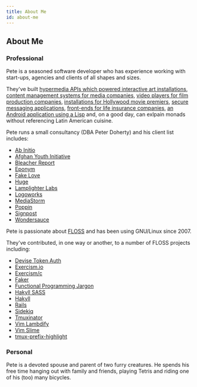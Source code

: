 ```yaml
---
title: About Me
id: about-me
---
```


## About Me

### Professional

Pete is a seasoned software developer who has experience working with start-ups,
agencies and clients of all shapes and sizes.

They've built
[hypermedia APIs which powered interactive art installations](https://vimeo.com/80233793),
[content management systems for media companies](http://mag.bleacherreport.com/),
[video players for film production companies](https://mediastorm.com/clients/japans-disposable-workers-overworked-to-suicide-for-pulitzer-center),
[installations for Hollywood movie premiers](https://vimeo.com/151650470),
[secure messaging applications](https://play.google.com/store/apps/details?id=com.anchorfree.kaboom&hl=en),
[front-ends for life insurance companies](https://www.massmutual.com/individuals/products/life-insurance),
[an Android application using a Lisp](https://github.com/ethagnawl/Clojure-Stormy)
and, on a good day, can exlpain monads without referencing Latin American
cuisine.

Pete runs a small consultancy (DBA Peter Doherty) and his client list includes:

* [Ab Initio](http://abinitio.com)
* [Afghan Youth Initiative](https://www.facebook.com/afghanyouthinitiative/)
* [Bleacher Report](http://mag.bleacherreport.com/)
* [Eponym](https://www.eponymous.co/)
* [Fake Love](http://fakelove.tv)
* [Huge](https://www.hugeinc.com/)
* [Lamplighter Labs](http://www.lamplighterlabs.com/)
* [Logoworks](https://www.logoworks.com/)
* [MediaStorm](http://mediastorm.com)
* [Poppin](https://www.poppin.com/)
* [Signpost](http://signpost.com)
* [Wondersauce](http://www.wondersauce.com)

Pete is passionate about [FLOSS](https://en.wikipedia.org/wiki/Free_and_open-source_software) and has been using GNU/Linux since 2007.

They've contributed, in one way or another, to a number of FLOSS projects including:

* [Devise Token Auth](https://github.com/lynndylanhurley/devise_token_auth)
* [Exercism.io](https://github.com/exercism/exercism.io)
* [Exercism/c](https://github.com/exercism/c)
* [Faker](https://github.com/stympy/faker)
* [Functional Programming Jargon](https://github.com/hemanth/functional-programming-jargon)
* [Hakyll SASS](https://github.com/meoblast001/hakyll-sass)
* [Hakyll](https://github.com/jaspervdj/hakyll)
* [Rails](https://github.com/rails/rails)
* [Sidekiq](https://github.com/mperham/sidekiq/)
* [Tmuxinator](https://github.com/tmuxinator/tmuxinator)
* [Vim Lambdify](https://github.com/calebsmith/vim-lambdify)
* [Vim Slime](https://github.com/jpalardy/vim-slime)
* [tmux-prefix-highlight](https://github.com/tmux-plugins/tmux-prefix-highlight)

### Personal
Pete is a devoted spouse and parent of two furry creatures. He spends his free
time hanging out with family and friends, playing Tetris and riding one of his
(too) many bicycles.
